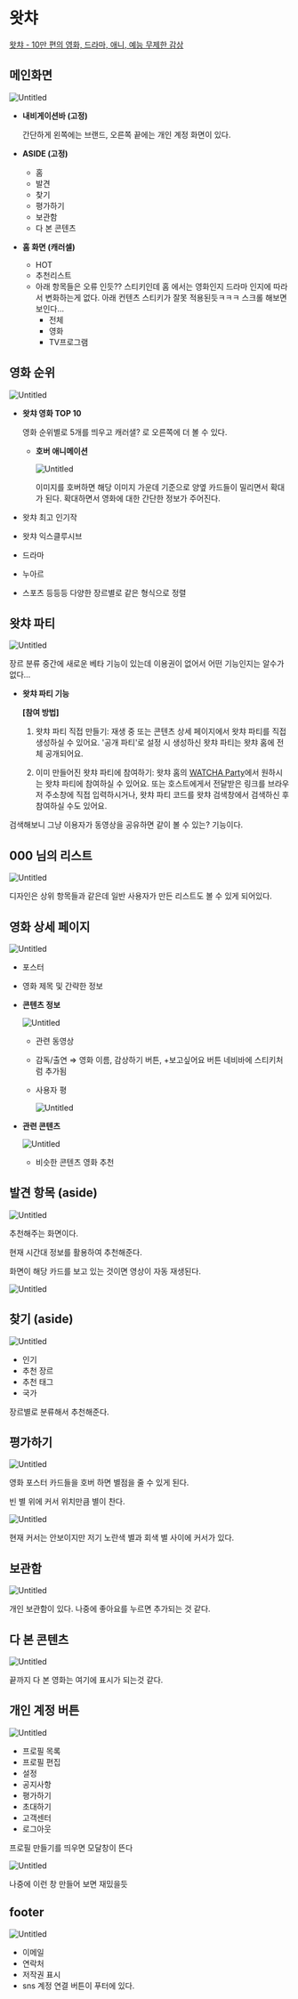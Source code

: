# 왓챠

[왓챠 - 10만 편의 영화, 드라마, 애니, 예능 무제한 감상](https://watcha.com/browse/video)

## 메인화면

![Untitled](%E1%84%8B%E1%85%AA%E1%86%BA%E1%84%8E%E1%85%A3%206201a794291a4a328857b38bd2f25d95/Untitled.png)

- **내비게이션바 (고정)**
    
    간단하게 왼쪽에는 브랜드, 오른쪽 끝에는 개인 계정 화면이 있다.
    
- **ASIDE (고정)**
    - 홈
    - 발견
    - 찾기
    - 평가하기
    - 보관함
    - 다 본 콘텐츠
- **홈 화면 (캐러셀)**
    - HOT
    - 추천리스트
    - 아래 항목들은 오류 인듯?? 스티키인데 홈 에서는 영화인지 드라마 인지에 따라서 변화하는게 없다. 아래 컨텐츠 스티키가 잘못 적용된듯ㅋㅋㅋ 스크롤 해보면 보인다…
        - 전체
        - 영화
        - TV프로그램

## 영화 순위

![Untitled](%E1%84%8B%E1%85%AA%E1%86%BA%E1%84%8E%E1%85%A3%206201a794291a4a328857b38bd2f25d95/Untitled%201.png)

- **왓챠 영화 TOP 10**
    
    영화 순위별로 5개를 띄우고 캐러샐? 로 오른쪽에 더 볼 수 있다.
    
    - **호버 애니메이션**
        
        ![Untitled](%E1%84%8B%E1%85%AA%E1%86%BA%E1%84%8E%E1%85%A3%206201a794291a4a328857b38bd2f25d95/Untitled%202.png)
        
        이미지를 호버하면 해당 이미지 가운데 기준으로 양옆 카드들이 밀리면서 확대가 된다. 확대하면서 영화에 대한 간단한 정보가 주어진다.
        
- 왓챠 최고 인기작
- 왓챠 익스클루시브
- 드라마
- 누아르
- 스포츠 등등등 다양한 장르별로 같은 형식으로 정렬

## 왓챠 파티

![Untitled](%E1%84%8B%E1%85%AA%E1%86%BA%E1%84%8E%E1%85%A3%206201a794291a4a328857b38bd2f25d95/Untitled%203.png)

장르 분류 중간에 새로운 베타 기능이 있는데 이용권이 없어서 어떤 기능인지는 알수가 없다…

- **왓챠 파티 기능**
    
    **[참여 방법]**
    
    1. 왓챠 파티 직접 만들기: 재생 중 또는 콘텐츠 상세 페이지에서 왓챠 파티를 직접 생성하실 수 있어요. '공개 파티'로 설정 시 생성하신 왓챠 파티는 왓챠 홈에 전체 공개되어요.
    
    2. 이미 만들어진 왓챠 파티에 참여하기: 왓챠 홈의 [WATCHA Party](https://watcha.onelink.me/MjBm/dcd62637)에서 원하시는 왓챠 파티에 참여하실 수 있어요. 또는 호스트에게서 전달받은 링크를 브라우저 주소창에 직접 입력하시거나, 왓챠 파티 코드를 왓챠 검색창에서 검색하신 후 참여하실 수도 있어요.
    

검색해보니 그냥 이용자가 동영상을 공유하면 같이 볼 수 있는? 기능이다.

## 000 님의 리스트

![Untitled](%E1%84%8B%E1%85%AA%E1%86%BA%E1%84%8E%E1%85%A3%206201a794291a4a328857b38bd2f25d95/Untitled%204.png)

디자인은 상위 항목들과 같은데 일반 사용자가 만든 리스트도 볼 수 있게 되어있다.

## 영화 상세 페이지

![Untitled](%E1%84%8B%E1%85%AA%E1%86%BA%E1%84%8E%E1%85%A3%206201a794291a4a328857b38bd2f25d95/Untitled%205.png)

- 포스터
- 영화 제목 및 간략한 정보
- **콘텐츠 정보**
    
    ![Untitled](%E1%84%8B%E1%85%AA%E1%86%BA%E1%84%8E%E1%85%A3%206201a794291a4a328857b38bd2f25d95/Untitled%206.png)
    
    - 관련 동영상
    - 감독/출연 ⇒ 영화 이름, 감상하기 버튼, +보고싶어요 버튼 네비바에 스티키처럼 추가됨
    - 사용자 평
        
        ![Untitled](%E1%84%8B%E1%85%AA%E1%86%BA%E1%84%8E%E1%85%A3%206201a794291a4a328857b38bd2f25d95/Untitled%207.png)
        
- **관련 콘텐츠**
    
    ![Untitled](%E1%84%8B%E1%85%AA%E1%86%BA%E1%84%8E%E1%85%A3%206201a794291a4a328857b38bd2f25d95/Untitled%208.png)
    
    - 비슷한 콘텐츠 영화 추천
    

## 발견 항목 (aside)

![Untitled](%E1%84%8B%E1%85%AA%E1%86%BA%E1%84%8E%E1%85%A3%206201a794291a4a328857b38bd2f25d95/Untitled%209.png)

추천해주는 화면이다.

현재 시간대 정보를 활용하여 추천해준다.

화면이 해당 카드를 보고 있는 것이면 영상이 자동 재생된다.

![Untitled](%E1%84%8B%E1%85%AA%E1%86%BA%E1%84%8E%E1%85%A3%206201a794291a4a328857b38bd2f25d95/Untitled%2010.png)

## 찾기 (aside)

![Untitled](%E1%84%8B%E1%85%AA%E1%86%BA%E1%84%8E%E1%85%A3%206201a794291a4a328857b38bd2f25d95/Untitled%2011.png)

- 인기
- 추천 장르
- 추천 태그
- 국가

장르별로 분류해서 추천해준다.

## 평가하기

![Untitled](%E1%84%8B%E1%85%AA%E1%86%BA%E1%84%8E%E1%85%A3%206201a794291a4a328857b38bd2f25d95/Untitled%2012.png)

영화 포스터 카드들을 호버 하면 별점을 줄 수 있게 된다.

빈 별 위에 커서 위치만큼 별이 찬다. 

![Untitled](%E1%84%8B%E1%85%AA%E1%86%BA%E1%84%8E%E1%85%A3%206201a794291a4a328857b38bd2f25d95/Untitled%2013.png)

현재 커서는 안보이지만 저기 노란색 별과 회색 별 사이에 커서가 있다.

## 보관함

![Untitled](%E1%84%8B%E1%85%AA%E1%86%BA%E1%84%8E%E1%85%A3%206201a794291a4a328857b38bd2f25d95/Untitled%2014.png)

개인 보관함이 있다. 나중에 좋아요를 누르면 추가되는 것 같다.

## 다 본 콘텐츠

![Untitled](%E1%84%8B%E1%85%AA%E1%86%BA%E1%84%8E%E1%85%A3%206201a794291a4a328857b38bd2f25d95/Untitled%2015.png)

끝까지 다 본 영화는 여기에 표시가 되는것 같다.

## 개인 계정  버튼

![Untitled](%E1%84%8B%E1%85%AA%E1%86%BA%E1%84%8E%E1%85%A3%206201a794291a4a328857b38bd2f25d95/Untitled%2016.png)

- 프로필 목록
- 프로필 편집
- 설정
- 공지사항
- 평가하기
- 초대하기
- 고객센터
- 로그아웃

프로필 만들기를 띄우면 모달창이 뜬다

![Untitled](%E1%84%8B%E1%85%AA%E1%86%BA%E1%84%8E%E1%85%A3%206201a794291a4a328857b38bd2f25d95/Untitled%2017.png)

나중에 이런 창 만들어 보면 재밌을듯

## footer

![Untitled](%E1%84%8B%E1%85%AA%E1%86%BA%E1%84%8E%E1%85%A3%206201a794291a4a328857b38bd2f25d95/Untitled%2018.png)

- 이메일
- 연락처
- 저작권 표시
- sns 계정 연결 버튼이 푸터에 있다.